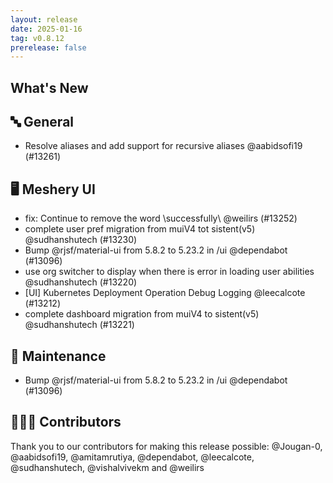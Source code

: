 ```yaml
---
layout: release
date: 2025-01-16
tag: v0.8.12
prerelease: false
---
```


## What's New
## 🔤 General
- Resolve aliases and add support for recursive aliases @aabidsofi19 (#13261)

## 🖥 Meshery UI

- fix: Continue to remove the word \successfully\ @weilirs (#13252)
- complete user pref migration from muiV4 tot sistent(v5) @sudhanshutech (#13230)
- Bump @rjsf/material-ui from 5.8.2 to 5.23.2 in /ui @dependabot (#13096)
- use org switcher to display when there is error in loading user abilities @sudhanshutech (#13220)
- [UI] Kubernetes Deployment Operation Debug Logging @leecalcote (#13212)
- complete dashboard migration from muiV4 to sistent(v5) @sudhanshutech (#13221)

## 🧰 Maintenance

- Bump @rjsf/material-ui from 5.8.2 to 5.23.2 in /ui @dependabot (#13096)

## 👨🏽‍💻 Contributors

Thank you to our contributors for making this release possible:
@Jougan-0, @aabidsofi19, @amitamrutiya, @dependabot, @leecalcote, @sudhanshutech, @vishalvivekm and @weilirs

